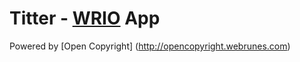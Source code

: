 Titter - [WRIO](http://wr.io) App
=
Powered by [Open Copyright] (http://opencopyright.webrunes.com)
